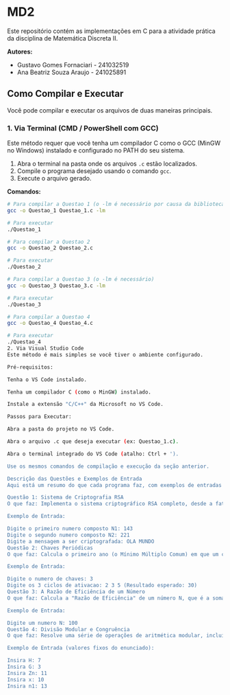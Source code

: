 # MD2

Este repositório contém as implementações em C para a atividade prática da disciplina de Matemática Discreta II.

**Autores:**
* Gustavo Gomes Fornaciari - 241032519
* Ana Beatriz Souza Araujo - 241025891

## Como Compilar e Executar

Você pode compilar e executar os arquivos de duas maneiras principais.

### 1. Via Terminal (CMD / PowerShell com GCC)

Este método requer que você tenha um compilador C como o GCC (MinGW no Windows) instalado e configurado no PATH do seu sistema.

1.  Abra o terminal na pasta onde os arquivos `.c` estão localizados.
2.  Compile o programa desejado usando o comando `gcc`.
3.  Execute o arquivo gerado.

**Comandos:**

```bash
# Para compilar a Questao 1 (o -lm é necessário por causa da biblioteca math.h)
gcc -o Questao_1 Questao_1.c -lm

# Para executar
./Questao_1

# Para compilar a Questao 2
gcc -o Questao_2 Questao_2.c

# Para executar
./Questao_2

# Para compilar a Questao 3 (o -lm é necessário)
gcc -o Questao_3 Questao_3.c -lm

# Para executar
./Questao_3

# Para compilar a Questao 4
gcc -o Questao_4 Questao_4.c

# Para executar
./Questao_4
2. Via Visual Studio Code
Este método é mais simples se você tiver o ambiente configurado.

Pré-requisitos:

Tenha o VS Code instalado.

Tenha um compilador C (como o MinGW) instalado.

Instale a extensão "C/C++" da Microsoft no VS Code.

Passos para Executar:

Abra a pasta do projeto no VS Code.

Abra o arquivo .c que deseja executar (ex: Questao_1.c).

Abra o terminal integrado do VS Code (atalho: Ctrl + ').

Use os mesmos comandos de compilação e execução da seção anterior.

Descrição das Questões e Exemplos de Entrada
Aqui está um resumo do que cada programa faz, com exemplos de entradas que você pode usar para testar.

Questão 1: Sistema de Criptografia RSA
O que faz: Implementa o sistema criptográfico RSA completo, desde a fatoração de números para gerar as chaves até a codificação e decodificação de uma mensagem.

Exemplo de Entrada:

Digite o primeiro numero composto N1: 143
Digite o segundo numero composto N2: 221
Digite a mensagem a ser criptografada: OLA MUNDO
Questão 2: Chaves Periódicas
O que faz: Calcula o primeiro ano (o Mínimo Múltiplo Comum) em que um conjunto de chaves com ciclos de ativação diferentes estarão ativas simultaneamente.

Exemplo de Entrada:

Digite o numero de chaves: 3
Digite os 3 ciclos de ativacao: 2 3 5 (Resultado esperado: 30)
Questão 3: A Razão de Eficiência de um Número
O que faz: Calcula a "Razão de Eficiência" de um número N, que é a soma de seus divisores dividida pela quantidade de seus divisores.

Exemplo de Entrada:

Digite um numero N: 100
Questão 4: Divisão Modular e Congruência
O que faz: Resolve uma série de operações de aritmética modular, incluindo o cálculo do inverso modular e a exponenciação modular.

Exemplo de Entrada (valores fixos do enunciado):

Insira H: 7
Insira G: 3
Insira Zn: 11
Insira x: 10
Insira n1: 13